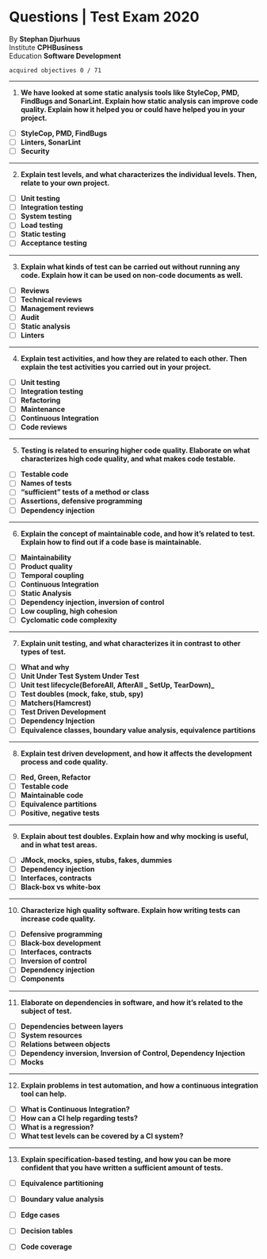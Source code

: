   
  
#  Questions | Test Exam 2020
  
By **Stephan Djurhuus**  
Institute **CPHBusiness**  
Education **Software Development**  
  
  


```
acquired objectives 0 / 71
```

  
___
  
1. **We have looked at some static analysis tools like StyleCop, PMD, FindBugs and SonarLint. Explain how static analysis can improve code quality. Explain how it helped you or could have helped you in your project.**
  
- [ ] **StyleCop, PMD, FindBugs**
- [ ] **Linters, SonarLint**
- [ ] **Security**
___
  
2. **Explain test levels, and what characterizes the individual levels. Then, relate to your own project.**
  
- [ ] **Unit testing**
- [ ] **Integration testing**
- [ ] **System testing**
- [ ] **Load testing**
- [ ] **Static testing**
- [ ] **Acceptance testing**
___
  
3. **Explain what kinds of test can be carried out without running any code. Explain how it can be used on non-code documents as well.**
  
- [ ] **Reviews**
- [ ] **Technical reviews**
- [ ] **Management reviews**
- [ ] **Audit**
- [ ] **Static analysis**
- [ ] **Linters**
___
  
4. **Explain test activities, and how they are related to each other. Then explain the test activities you carried out in your project.**
  
- [ ] **Unit testing**
- [ ] **Integration testing**
- [ ] **Refactoring**
- [ ] **Maintenance**
- [ ] **Continuous Integration**
- [ ] **Code reviews**
___
  
5. **Testing is related to ensuring higher code quality. Elaborate on what characterizes high code quality, and what makes code testable.**
  
- [ ] **Testable code**
- [ ] **Names of tests**
- [ ] **“sufficient” tests of a method or class**
- [ ] **Assertions, defensive programming**
- [ ] **Dependency injection**
___
  
6. **Explain the concept of maintainable code, and how it’s related to test. Explain how to find out if a code base is maintainable.**
  
- [ ] **Maintainability**
- [ ] **Product quality**
- [ ] **Temporal coupling**
- [ ] **Continuous Integration**
- [ ] **Static Analysis**
- [ ] **Dependency injection, inversion of control**
- [ ] **Low coupling, high cohesion**
- [ ] **Cyclomatic code complexity**
___
  
7. **Explain unit testing, and what characterizes it in contrast to other types of test.**
  
- [ ] **What and why**
- [ ] **Unit Under Test System Under Test**
- [ ] **Unit test lifecycle(BeforeAll, AfterAll _ SetUp, TearDown)_**
- [ ] **Test doubles (mock, fake, stub, spy)**
- [ ] **Matchers(Hamcrest)**
- [ ] **Test Driven Development**
- [ ] **Dependency Injection**
- [ ] **Equivalence classes, boundary value analysis, equivalence partitions**
___
  
8. **Explain test driven development, and how it affects the development process and code quality.**
  
- [ ] **Red, Green, Refactor**
- [ ] **Testable code**
- [ ] **Maintainable code**
- [ ] **Equivalence partitions**
- [ ] **Positive, negative tests**
___
  
9. **Explain about test doubles. Explain how and why mocking is useful, and in what test areas.**
  
- [ ] **JMock, mocks, spies, stubs, fakes, dummies**
- [ ] **Dependency injection**
- [ ] **Interfaces, contracts**
- [ ] **Black-box vs white-box**
___
  
10. **Characterize high quality software. Explain how writing tests can increase code quality.**
  
- [ ] **Defensive programming**
- [ ] **Black-box development**
- [ ] **Interfaces, contracts**
- [ ] **Inversion of control**
- [ ] **Dependency injection**
- [ ] **Components**
___
  
11. **Elaborate on dependencies in software, and how it’s related to the subject of test.**
  
- [ ] **Dependencies between layers**
- [ ] **System resources**
- [ ] **Relations between objects**
- [ ] **Dependency inversion, Inversion of Control, Dependency Injection**
- [ ] **Mocks**
___
  
12. **Explain problems in test automation, and how a continuous integration tool can help.**
  
- [ ] **What is Continuous Integration?**
- [ ] **How can a CI help regarding tests?**
- [ ] **What is a regression?**
- [ ] **What test levels can be covered by a CI system?**
___
  
13. **Explain specification-based testing, and how you can be more confident that you have written a sufficient amount of tests.**
  
- [ ] **Equivalence partitioning**
- [ ] **Boundary value analysis**
- [ ] **Edge cases**
- [ ] **Decision tables**
- [ ] **Code coverage**
  